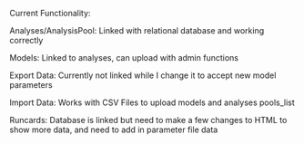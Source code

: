 Current Functionality:


Analyses/AnalysisPool: Linked with relational database and working correctly

Models: Linked to analyses, can upload with admin functions

Export Data: Currently not linked while I change it to accept new model parameters

Import Data: Works with CSV Files to upload models and analyses pools_list

Runcards: Database is linked but need to make a few changes to HTML to show more data,
          and need to add in parameter file data
